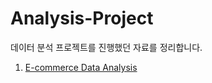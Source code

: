 # Analysis-Project

데이터 분석 프로젝트를 진행했던 자료를 정리합니다.  

1. [E-commerce Data Analysis](https://github.com/togodot/Analysis-Project/tree/main/E-commerce_Data_Analysis)
